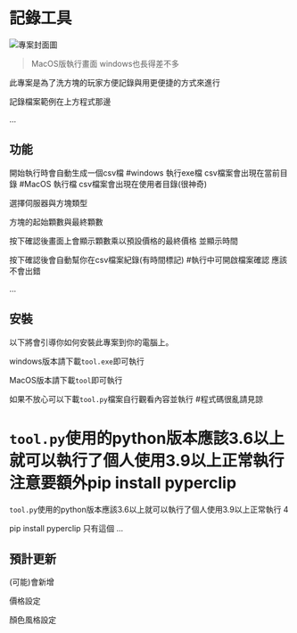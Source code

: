 # 記錄工具

![專案封面圖](https://github.com/miller2415/ToolOfDoc/blob/main/%E6%88%AA%E5%9C%96%202023-12-07%20%E4%B8%8B%E5%8D%884.22.50.png)

> MacOS版執行畫面 windows也長得差不多

此專案是為了洗方塊的玩家方便記錄與用更便捷的方式來進行

記錄檔案範例在上方程式那邊

...

## 功能

開始執行時會自動生成一個csv檔 
#windows 執行exe檔 csv檔案會出現在當前目錄 
#MacOS 執行檔 csv檔案會出現在使用者目錄(很神奇)

選擇伺服器與方塊類型

方塊的起始顆數與最終顆數

按下確認後畫面上會顯示顆數乘以預設價格的最終價格 並顯示時間

按下確認後會自動幫你在csv檔案紀錄(有時間標記) #執行中可開啟檔案確認 應該不會出錯

...


## 安裝



以下將會引導你如何安裝此專案到你的電腦上。

windows版本請下載`tool.exe`即可執行

MacOS版本請下載`tool`即可執行

如果不放心可以下載`tool.py`檔案自行觀看內容並執行 #程式碼很亂請見諒


`tool.py`使用的python版本應該3.6以上就可以執行了個人使用3.9以上正常執行
注意要額外pip install pyperclip
=======
`tool.py`使用的python版本應該3.6以上就可以執行了個人使用3.9以上正常執行
4

pip install pyperclip
只有這個
...

## 預計更新

(可能)會新增

價格設定

顏色風格設定

